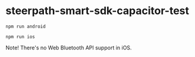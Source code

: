 # steerpath-smart-sdk-capacitor-test

```
npm run android
```

```
npm run ios
```

Note! There's no Web Bluetooth API support in iOS.
